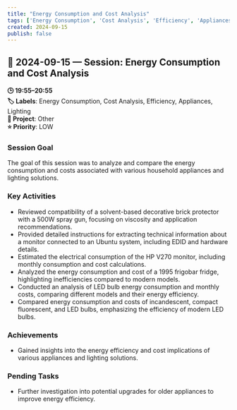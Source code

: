 ```yaml
---
title: "Energy Consumption and Cost Analysis"
tags: ['Energy Consumption', 'Cost Analysis', 'Efficiency', 'Appliances', 'Lighting']
created: 2024-09-15
publish: false
---
```


## 📅 2024-09-15 — Session: Energy Consumption and Cost Analysis

**🕒 19:55–20:55**  
**🏷️ Labels**: Energy Consumption, Cost Analysis, Efficiency, Appliances, Lighting  
**📂 Project**: Other  
**⭐ Priority**: LOW  


### Session Goal
The goal of this session was to analyze and compare the energy consumption and costs associated with various household appliances and lighting solutions.

### Key Activities
- Reviewed compatibility of a solvent-based decorative brick protector with a 500W spray gun, focusing on viscosity and application recommendations.
- Provided detailed instructions for extracting technical information about a monitor connected to an Ubuntu system, including EDID and hardware details.
- Estimated the electrical consumption of the HP V270 monitor, including monthly consumption and cost calculations.
- Analyzed the energy consumption and cost of a 1995 frigobar fridge, highlighting inefficiencies compared to modern models.
- Conducted an analysis of LED bulb energy consumption and monthly costs, comparing different models and their energy efficiency.
- Compared energy consumption and costs of incandescent, compact fluorescent, and LED bulbs, emphasizing the efficiency of modern LED bulbs.

### Achievements
- Gained insights into the energy efficiency and cost implications of various appliances and lighting solutions.

### Pending Tasks
- Further investigation into potential upgrades for older appliances to improve energy efficiency.
